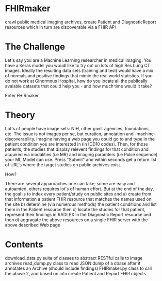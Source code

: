 # FHIRmaker
crawl public medical imaging archives, create Patient and DiagnosticReport resources which in turn are discoverable via a FHIR API

# The Challenge
Let's say you are a Machine Learning researcher in medical imaging. You have a Keras model you woudl like to try out on lots of high Res Lung CT images. Ideally the resulting data sets (training and test) would have a mix of normals and positive findings that mimic the real world statistics. If you do not work at Ginormous Hospital, how do you locate all the publically avaiable datasets that could help you - and how much time would it take?

Enter FHIRmaker

# Theory
Lot's of people have image sets: NIH, other govt. agencies, foundations, etc. The issue is not images per se, but curation, annotation and -machine- discoverability. Imagine having a web page you could go to and type in the patient condition you are interested in (in ICD10 codes). Then, for those patients, the studies that display relevent findings for that condition and acquired via modalities (i.e MR) and imaging paramters (i.e Pulse sequence) your ML Model can use. Press "Submit" and within seconds get a return list of URL's where the target studies on public archives exist.

How?

There are several apparoaches one can take; some are easy and autoamted, others requires lot's of human effort. But at the end of the day, the goal is to index every patient/study on public sites and
a) create from that information a patient FHIR resource that matches the names used on the site
b) determine (via numerous methods) the patient conditions and list them in the Patient resource then
c) locate the studies for that patient, represent their findings in RADLEX in the Diagnostic Report resource and then
d) aggragate the above resources on a single FHIR server with the above described Web page

# Contents
download_data.py	suite of classes to abstract RESTful calls to image archives
read_dump.py			class to read JSON dump of a dbase after it annotates an Archive (should include findings)
FHIRmaker.py			class to call the above 2, and based on info create Patient and Report FHIR objects

